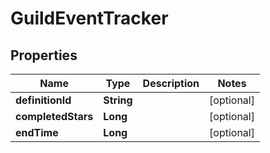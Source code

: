 

# GuildEventTracker


## Properties

| Name | Type | Description | Notes |
|------------ | ------------- | ------------- | -------------|
|**definitionId** | **String** |  |  [optional] |
|**completedStars** | **Long** |  |  [optional] |
|**endTime** | **Long** |  |  [optional] |



